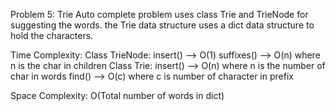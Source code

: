 Problem 5:
Trie Auto complete problem uses class Trie and TrieNode for suggesting the words. the Trie data structure uses a dict data structure to hold the characters.

Time Complexity:
Class TrieNode:
insert() —> O(1)
suffixes() —> O(n) where n is the char in children
Class Trie:
insert() —> O(n) where n is the number of char in words
find() —> O(c) where c is number of character in prefix

Space Complexity:
O(Total number of words in dict)